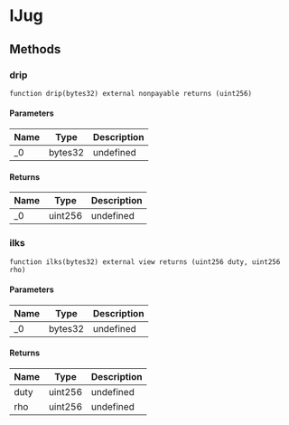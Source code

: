 # IJug









## Methods

### drip

```solidity
function drip(bytes32) external nonpayable returns (uint256)
```





#### Parameters

| Name | Type | Description |
|---|---|---|
| _0 | bytes32 | undefined

#### Returns

| Name | Type | Description |
|---|---|---|
| _0 | uint256 | undefined

### ilks

```solidity
function ilks(bytes32) external view returns (uint256 duty, uint256 rho)
```





#### Parameters

| Name | Type | Description |
|---|---|---|
| _0 | bytes32 | undefined

#### Returns

| Name | Type | Description |
|---|---|---|
| duty | uint256 | undefined
| rho | uint256 | undefined




